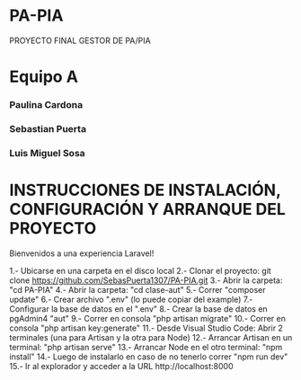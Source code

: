 # PA-PIA
PROYECTO FINAL GESTOR DE PA/PIA
# Equipo A
### Paulina Cardona 
### Sebastian Puerta
### Luis Miguel Sosa
# INSTRUCCIONES DE INSTALACIÓN, CONFIGURACIÓN Y ARRANQUE DEL PROYECTO
Bienvenidos a una experiencia Laravel!

1.- Ubicarse en una carpeta en el disco local
2.- Clonar el proyecto: git clone https://github.com/SebasPuerta1307/PA-PIA.git
3.- Abrir la carpeta: "cd PA-PIA"
4.- Abrir la carpeta: "cd clase-aut"
5.- Correr "composer update"
6.- Crear archivo ".env" (lo puede copiar del example)
7.- Configurar la base de datos en el ".env"
8.- Crear la base de datos en pgAdmin4 "aut"
9.- Correr en consola "php artisan migrate"
10.- Correr en consola "php artisan key:generate"
11.- Desde Visual Studio Code: Abrir 2 terminales (una para Artisan y la otra para Node)
12.- Arrancar Artisan en un terminal: "php artisan serve"
13.- Arrancar Node en el otro terminal: "npm install"
14.- Luego de instalarlo en caso de no tenerlo correr  "npm run dev" 
15.- Ir al explorador y acceder a la URL http://localhost:8000
